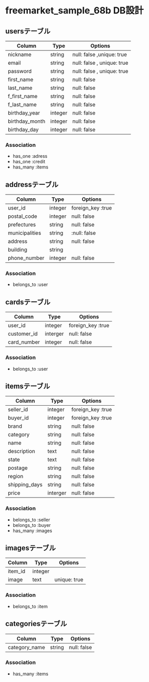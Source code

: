# freemarket_sample_68b DB設計

## usersテーブル
|Column|Type|Options|
|------|----|-------|
|nickname|string|null: false ,unique: true|
|email|string|null: false , unique: true|
|password|string|null: false , unique: true|
|first_name|string|null: false|
|last_name|string|null: false|
|f_first_name|string|null: false|
|f_last_name|string|null: false|
|birthday_year|integer|null: false|
|birthday_month|integer|null: false|
|birthday_day|integer|null: false|
### Association
- has_one :adress
- has_one :credit
- has_many :items

## addressテーブル
|Column|Type|Options|
|------|----|-------|
|user_id|integer|foreign_key :true|
|postal_code|integer|null: false|
|prefectures|string|null: false|
|municipalities|string|:null: false|
|address|string|null: false|
|building|string| |
|phone_number|integer|null: false|
### Association
- belongs_to :user

## cardsテーブル
|Column|Type|Options|
|------|----|-------|
|user_id|integer|foreign_key :true|
|customer_id|interger|null: false|
|card_number|integer|null: false|
### Association
- belongs_to :user

## itemsテーブル
|Column|Type|Options|
|------|----|-------|
|seller_id|integer|foreign_key :true|
|buyer_id|integer|foreign_key :true|
|brand|string|null: false|
|category|string|null: false|
|name|string|null: false|
|description|text|null: false|
|state|text|null: false|
|postage|string|null: false|
|region|string|null: false|
|shipping_days|string|null: false|
|price|interger|null: false|
### Association
- belongs_to :seller
- belongs_to :buyer
- has_many :images

## imagesテーブル
|Column|Type|Options|
|------|----|-------|
|item_id|integer||foreign_key :true|
|image|text|unique: true|
### Association
- belongs_to :item

## categoriesテーブル
|Column|Type|Options|
|------|----|-------|
|category_name|string|null: false|
### Association
- has_many :items